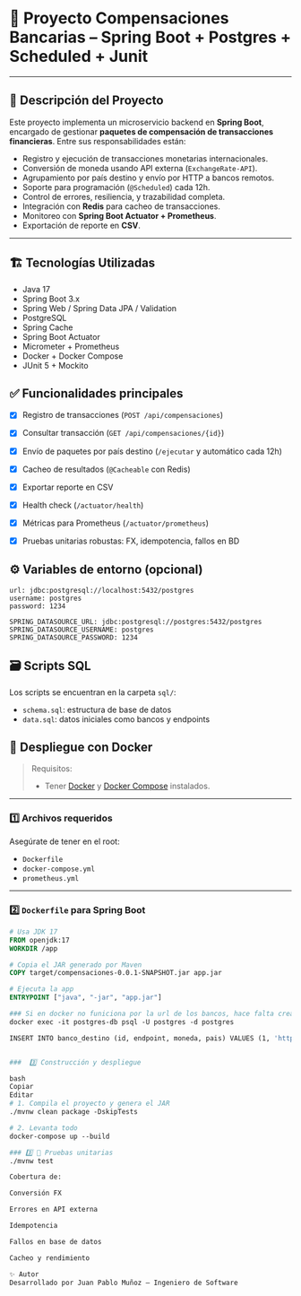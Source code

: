 # 🏦 Proyecto Compensaciones Bancarias – Spring Boot + Postgres + Scheduled + Junit

---

## 📌 Descripción del Proyecto

Este proyecto implementa un microservicio backend en **Spring Boot**, encargado de gestionar **paquetes de compensación de transacciones financieras**. Entre sus responsabilidades están:

- Registro y ejecución de transacciones monetarias internacionales.
- Conversión de moneda usando API externa (`ExchangeRate-API`).
- Agrupamiento por país destino y envío por HTTP a bancos remotos.
- Soporte para programación (`@Scheduled`) cada 12h.
- Control de errores, resiliencia, y trazabilidad completa.
- Integración con **Redis** para cacheo de transacciones.
- Monitoreo con **Spring Boot Actuator + Prometheus**.
- Exportación de reporte en **CSV**.

---

## 🏗️ Tecnologías Utilizadas

- Java 17
- Spring Boot 3.x
- Spring Web / Spring Data JPA / Validation
- PostgreSQL
- Spring Cache
- Spring Boot Actuator
- Micrometer + Prometheus
- Docker + Docker Compose
- JUnit 5 + Mockito

## ✅ Funcionalidades principales

- [x] Registro de transacciones (`POST /api/compensaciones`)
- [x] Consultar transacción (`GET /api/compensaciones/{id}`)
- [x] Envío de paquetes por país destino (`/ejecutar` y automático cada 12h)
- [x] Cacheo de resultados (`@Cacheable` con Redis)
- [x] Exportar reporte en CSV
- [x] Health check (`/actuator/health`)
- [x] Métricas para Prometheus (`/actuator/prometheus`)
- [x] Pruebas unitarias robustas: FX, idempotencia, fallos en BD


## ⚙️ Variables de entorno (opcional)
    url: jdbc:postgresql://localhost:5432/postgres
    username: postgres
    password: 1234

    SPRING_DATASOURCE_URL: jdbc:postgresql://postgres:5432/postgres
    SPRING_DATASOURCE_USERNAME: postgres
    SPRING_DATASOURCE_PASSWORD: 1234

## 🗃️ Scripts SQL

Los scripts se encuentran en la carpeta `sql/`:

- `schema.sql`: estructura de base de datos
- `data.sql`: datos iniciales como bancos y endpoints


## 🐳 Despliegue con Docker

> Requisitos:
> - Tener [Docker](https://docs.docker.com/get-docker/) y [Docker Compose](https://docs.docker.com/compose/install/) instalados.

---

### 1️⃣ Archivos requeridos

Asegúrate de tener en el root:

- `Dockerfile`
- `docker-compose.yml`
- `prometheus.yml`

---

### 2️⃣ `Dockerfile` para Spring Boot

```dockerfile
# Usa JDK 17
FROM openjdk:17
WORKDIR /app

# Copia el JAR generado por Maven
COPY target/compensaciones-0.0.1-SNAPSHOT.jar app.jar

# Ejecuta la app
ENTRYPOINT ["java", "-jar", "app.jar"]

### Si en docker no funiciona por la url de los bancos, hace falta crear los datos de los endpoints 
docker exec -it postgres-db psql -U postgres -d postgres

INSERT INTO banco_destino (id, endpoint, moneda, pais) VALUES (1, 'http://localhost:8080/api/bancolombia', 'COP', 'Colombia'), (2, 'http://localhost:8080/api/usbank', 'USD', 'Estados Unidos');


###  3️⃣ Construcción y despliegue

bash
Copiar
Editar
# 1. Compila el proyecto y genera el JAR
./mvnw clean package -DskipTests

# 2. Levanta todo
docker-compose up --build

### 3️⃣ 🧪 Pruebas unitarias
./mvnw test

Cobertura de:

Conversión FX

Errores en API externa

Idempotencia

Fallos en base de datos

Cacheo y rendimiento

✨ Autor
Desarrollado por Juan Pablo Muñoz – Ingeniero de Software
